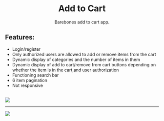 <h1 align="center">Add to Cart </h1>

<p align="center">Barebones add to cart app. </p>

## Features:

<ul>
  <li>Login/register</li>
  <li>Only authorized users are allowed to add or remove items from the cart</li>
  <li>Dynamic display of categories and the number of items in them</li>
  <li>Dynamic display of add to cart/remove from cart buttons depending on whether the item is in the cart,and user authorization</li>
  <li>Functioning search bar</li>
  <li>6 item pagination</li>
  <li>Not responsive</li>
  
</ul>

<br>
<img src="https://image.ibb.co/bEqqBc/cart1.png" align="center">
<hr>
<img src="https://image.ibb.co/mi8hPx/cart2.png" align="center">

